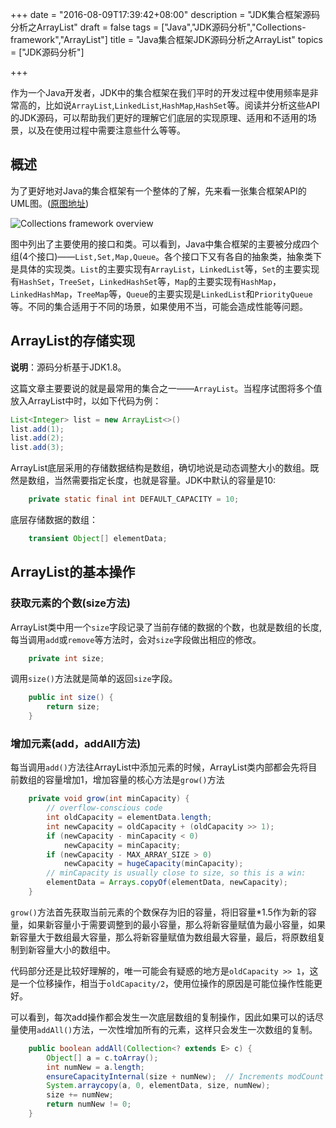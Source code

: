 +++
date = "2016-08-09T17:39:42+08:00"
description = "JDK集合框架源码分析之ArrayList"
draft = false
tags = ["Java","JDK源码分析","Collections-framework","ArrayList"]
title = "Java集合框架JDK源码分析之ArrayList"
topics = ["JDK源码分析"]

+++

作为一个Java开发者，JDK中的集合框架在我们平时的开发过程中使用频率是非常高的，比如说``ArrayList``,``LinkedList``,``HashMap``,``HashSet``等。阅读并分析这些API的JDK源码，可以帮助我们更好的理解它们底层的实现原理、适用和不适用的场景，以及在使用过程中需要注意些什么等等。<!--more-->

## 概述

为了更好地对Java的集合框架有一个整体的了解，先来看一张集合框架API的UML图。([原图地址](http://www.codejava.net/java-core/collections/overview-of-java-collections-framework-api-uml-diagram))

![Collections framework overview](http://7xsskq.com1.z0.glb.clouddn.com/blog/collections-framework-overview/collections-framework-overview.png "Collections framework overview")

图中列出了主要使用的接口和类。可以看到，Java中集合框架的主要被分成四个组(4个接口)——``List,Set,Map,Queue``。各个接口下又有各自的抽象类，抽象类下是具体的实现类。``List``的主要实现有``ArrayList``，``LinkedList``等，``Set``的主要实现有``HashSet``，``TreeSet``，``LinkedHashSet``等，``Map``的主要实现有``HashMap``，``LinkedHashMap``，``TreeMap``等，``Queue``的主要实现是``LinkedList``和``PriorityQueue``等。不同的集合适用于不同的场景，如果使用不当，可能会造成性能等问题。

## ArrayList的存储实现

**说明**：源码分析基于JDK1.8。

这篇文章主要要说的就是最常用的集合之一——``ArrayList``。当程序试图将多个值放入ArrayList中时，以如下代码为例：

```java
List<Integer> list = new ArrayList<>()
list.add(1);
list.add(2);
list.add(3);
```

ArrayList底层采用的存储数据结构是数组，确切地说是动态调整大小的数组。既然是数组，当然需要指定长度，也就是容量。JDK中默认的容量是10:

```java
    private static final int DEFAULT_CAPACITY = 10;
```

底层存储数据的数组：

```java
    transient Object[] elementData;
```

## ArrayList的基本操作

### 获取元素的个数(size方法)

ArrayList类中用一个``size``字段记录了当前存储的数据的个数，也就是数组的长度,每当调用``add``或``remove``等方法时，会对``size``字段做出相应的修改。

```java
    private int size;
```

调用``size()``方法就是简单的返回``size``字段。

```java
    public int size() {
        return size;
    }
```

### 增加元素(add，addAll方法)

每当调用``add()``方法往ArrayList中添加元素的时候，ArrayList类内部都会先将目前数组的容量增加1，增加容量的核心方法是``grow()``方法

```java
    private void grow(int minCapacity) {
        // overflow-conscious code
        int oldCapacity = elementData.length;
        int newCapacity = oldCapacity + (oldCapacity >> 1);
        if (newCapacity - minCapacity < 0)
            newCapacity = minCapacity;
        if (newCapacity - MAX_ARRAY_SIZE > 0)
            newCapacity = hugeCapacity(minCapacity);
        // minCapacity is usually close to size, so this is a win:
        elementData = Arrays.copyOf(elementData, newCapacity);
    }
```

``grow()``方法首先获取当前元素的个数保存为旧的容量，将旧容量*1.5作为新的容量，如果新容量小于需要调整到的最小容量，那么将新容量赋值为最小容量，如果新容量大于数组最大容量，那么将新容量赋值为数组最大容量，最后，将原数组复制到新容量大小的数组中。

代码部分还是比较好理解的，唯一可能会有疑惑的地方是``oldCapacity >> 1``，这是一个位移操作，相当于``oldCapacity/2``，使用位操作的原因是可能位操作性能更好。

可以看到，每次add操作都会发生一次底层数组的复制操作，因此如果可以的话尽量使用``addAll()``方法，一次性增加所有的元素，这样只会发生一次数组的复制。

```java
    public boolean addAll(Collection<? extends E> c) {
        Object[] a = c.toArray();
        int numNew = a.length;
        ensureCapacityInternal(size + numNew);  // Increments modCount
        System.arraycopy(a, 0, elementData, size, numNew);
        size += numNew;
        return numNew != 0;
    }
```



